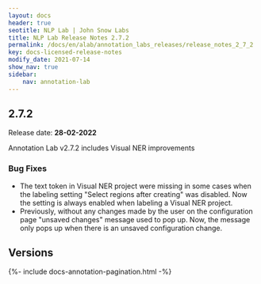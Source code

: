 ```yaml
---
layout: docs
header: true
seotitle: NLP Lab | John Snow Labs
title: NLP Lab Release Notes 2.7.2
permalink: /docs/en/alab/annotation_labs_releases/release_notes_2_7_2
key: docs-licensed-release-notes
modify_date: 2021-07-14
show_nav: true
sidebar:
    nav: annotation-lab
---
```


<div class="h3-box" markdown="1">

## 2.7.2 

Release date: **28-02-2022**

Annotation Lab v2.7.2 includes Visual NER improvements 

### Bug Fixes 
- The text token in Visual NER project were missing in some cases when the labeling setting "Select regions after creating" was disabled. Now the setting is always enabled when labeling a Visual NER project. 
- Previously, without any changes made by the user on the configuration page "unsaved changes" message used to pop up. Now, the message only pops up when there is an unsaved configuration change. 

</div><div class="prev_ver h3-box" markdown="1">

## Versions

</div>

{%- include docs-annotation-pagination.html -%}